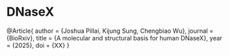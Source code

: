 # DNaseX

@Article{
  author  = {Joshua Pillai, Kijung Sung, Chengbiao Wu},
  journal = {BioRxiv},
  title   = {A molecular and structural basis for human DNaseX},
  year    = {2025},
  doi     = {XX}
}
